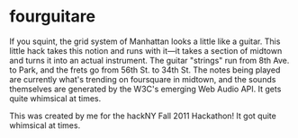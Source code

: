 fourguitare
===========

If you squint, the grid system of Manhattan looks a little like a guitar. This little hack takes this notion and runs with it—it takes a section of midtown and turns it into an actual instrument. The guitar "strings" run from 8th Ave. to Park, and the frets go from 56th St. to 34th St. The notes being played are currently what's trending on foursquare in midtown, and the sounds themselves are generated by the W3C's emerging Web Audio API. It gets quite whimsical at times.

This was created by me for the hackNY Fall 2011 Hackathon! It got quite whimsical at times.
